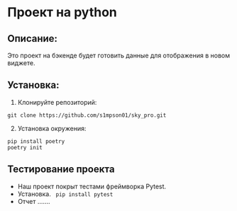 # Проект на python

## Описание:

Это проект на бэкенде будет готовить данные 
для отображения в новом виджете.

## Установка:

1. Клонируйте репозиторий:
```
git clone https://github.com/s1mpson01/sky_pro.git
```
2. Установка окружения:
```
pip install poetry
poetry init
```
## Тестирование проекта
* Наш проект покрыт тестами фреймворка Pytest.
* Установка. ` pip install pytest`
* Отчет .......



